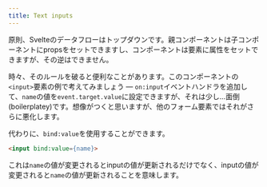 ```yaml
---
title: Text inputs
---
```


原則、Svelteのデータフローはトップダウンです。親コンポーネントは子コンポーネントにpropsをセットできますし、コンポーネントは要素に属性をセットできますが、その逆はできません。

時々、そのルールを破ると便利なことがあります。このコンポーネントの`<input>`要素の例で考えてみましょう — `on:input`イベントハンドラを追加して、`name`の値を`event.target.value`に設定できますが、それは少し...面倒(boilerplatey)です。想像がつくと思いますが、他のフォーム要素ではそれがさらに悪化します。

代わりに、`bind:value`を使用することができます。

```html
<input bind:value={name}>
```

これは`name`の値が変更されるとinputの値が更新されるだけでなく、inputの値が変更されると`name`の値が更新されることを意味します。
